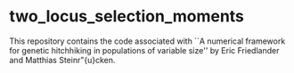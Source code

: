 # two_locus_selection_moments

This repository contains the code associated with ``A numerical framework for genetic hitchhiking in populations of variable size'' by Eric Friedlander and Matthias Steinr\"{u}cken.